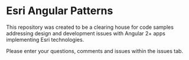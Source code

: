 # Esri Angular Patterns

This repository was created to be a clearing house for code samples addressing design and development issues with Angular 2+ apps implementing Esri technologies.

Please enter your questions, comments and issues within the issues tab.
